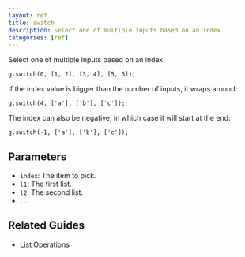 ```yaml
---
layout: ref
title: switch
description: Select one of multiple inputs based on an index.
categories: [ref]
---
```

Select one of multiple inputs based on an index.

    g.switch(0, [1, 2], [3, 4], [5, 6]);

If the index value is bigger than the number of inputs, it wraps around:

    g.switch(4, ['a'], ['b'], ['c']);

The index can also be negative, in which case it will start at the end:

    g.switch(-1, ['a'], ['b'], ['c']);

## Parameters
- `index`: The item to pick.
- `l1`: The first list.
- `l2`: The second list.
- `...`

## Related Guides
- [List Operations](/guide/list.html)

